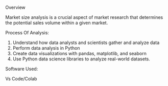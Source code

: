 Overview 

Market size analysis is a crucial aspect of market research that determines the potential sales volume within a given market. 

Process Of Analysis:
 
1. Understand how data analysts and scientists gather and analyze data
2. Perform data analysis in Python
3. Create data visualizations with pandas, matplotlib, and seaborn
4. Use Python data science libraries to analyze real-world datasets.

Software Used:

Vs Code/Colab

